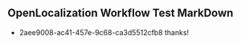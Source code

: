 ## OpenLocalization Workflow Test MarkDown
* 2aee9008-ac41-457e-9c68-ca3d5512cfb8 thanks!

<!--HONumber=Sep16_HO1-->


